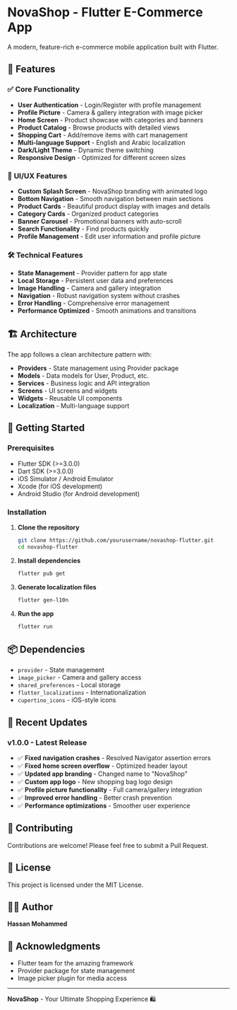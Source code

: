# NovaShop - Flutter E-Commerce App

A modern, feature-rich e-commerce mobile application built with Flutter.

## 🚀 Features

### ✅ **Core Functionality**
- **User Authentication** - Login/Register with profile management
- **Profile Picture** - Camera & gallery integration with image picker
- **Home Screen** - Product showcase with categories and banners
- **Product Catalog** - Browse products with detailed views
- **Shopping Cart** - Add/remove items with cart management
- **Multi-language Support** - English and Arabic localization
- **Dark/Light Theme** - Dynamic theme switching
- **Responsive Design** - Optimized for different screen sizes

### 🎨 **UI/UX Features**
- **Custom Splash Screen** - NovaShop branding with animated logo
- **Bottom Navigation** - Smooth navigation between main sections
- **Product Cards** - Beautiful product display with images and details
- **Category Cards** - Organized product categories
- **Banner Carousel** - Promotional banners with auto-scroll
- **Search Functionality** - Find products quickly
- **Profile Management** - Edit user information and profile picture

### 🛠 **Technical Features**
- **State Management** - Provider pattern for app state
- **Local Storage** - Persistent user data and preferences
- **Image Handling** - Camera and gallery integration
- **Navigation** - Robust navigation system without crashes
- **Error Handling** - Comprehensive error management
- **Performance Optimized** - Smooth animations and transitions

## 🏗 **Architecture**

The app follows a clean architecture pattern with:

- **Providers** - State management using Provider package
- **Models** - Data models for User, Product, etc.
- **Services** - Business logic and API integration
- **Screens** - UI screens and widgets
- **Widgets** - Reusable UI components
- **Localization** - Multi-language support

## 🚀 **Getting Started**

### Prerequisites
- Flutter SDK (>=3.0.0)
- Dart SDK (>=3.0.0)
- iOS Simulator / Android Emulator
- Xcode (for iOS development)
- Android Studio (for Android development)

### Installation

1. **Clone the repository**
   ```bash
   git clone https://github.com/yourusername/novashop-flutter.git
   cd novashop-flutter
   ```

2. **Install dependencies**
   ```bash
   flutter pub get
   ```

3. **Generate localization files**
   ```bash
   flutter gen-l10n
   ```

4. **Run the app**
   ```bash
   flutter run
   ```

## 📦 **Dependencies**

- `provider` - State management
- `image_picker` - Camera and gallery access
- `shared_preferences` - Local storage
- `flutter_localizations` - Internationalization
- `cupertino_icons` - iOS-style icons

## 🌟 **Recent Updates**

### v1.0.0 - Latest Release
- ✅ **Fixed navigation crashes** - Resolved Navigator assertion errors
- ✅ **Fixed home screen overflow** - Optimized header layout
- ✅ **Updated app branding** - Changed name to "NovaShop"
- ✅ **Custom app logo** - New shopping bag logo design
- ✅ **Profile picture functionality** - Full camera/gallery integration
- ✅ **Improved error handling** - Better crash prevention
- ✅ **Performance optimizations** - Smoother user experience

## 🤝 **Contributing**

Contributions are welcome! Please feel free to submit a Pull Request.

## 📄 **License**

This project is licensed under the MIT License.

## 👨‍💻 **Author**

**Hassan Mohammed**

## 🙏 **Acknowledgments**

- Flutter team for the amazing framework
- Provider package for state management
- Image picker plugin for media access

---

**NovaShop** - Your Ultimate Shopping Experience 🛍️
